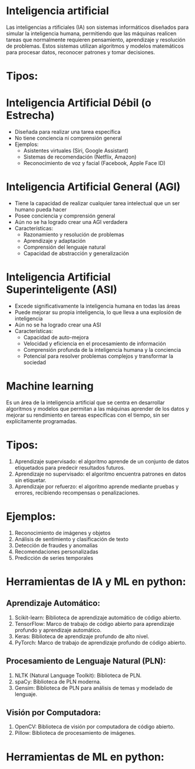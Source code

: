 # Inteligencia artificial 	
Las inteligencias a rtificiales (IA) son sistemas informáticos diseñados para simular la inteligencia humana, permitiendo que las máquinas realicen tareas que normalmente requieren pensamiento, aprendizaje y resolución de problemas. Estos sistemas utilizan algoritmos y modelos matemáticos para procesar datos, reconocer patrones y tomar decisiones.
# Tipos:

# Inteligencia Artificial Débil (o Estrecha)

- Diseñada para realizar una tarea específica
- No tiene conciencia ni comprensión general
- Ejemplos:
    - Asistentes virtuales (Siri, Google Assistant)
    - Sistemas de recomendación (Netflix, Amazon)
    - Reconocimiento de voz y facial (Facebook, Apple Face ID)

# Inteligencia Artificial General (AGI)

- Tiene la capacidad de realizar cualquier tarea intelectual que un ser humano pueda hacer
- Posee conciencia y comprensión general
- Aún no se ha logrado crear una AGI verdadera
- Características:
    - Razonamiento y resolución de problemas
    - Aprendizaje y adaptación
    - Comprensión del lenguaje natural
    - Capacidad de abstracción y generalización

 # Inteligencia Artificial Superinteligente (ASI)

 - Excede significativamente la inteligencia humana en todas las áreas
- Puede mejorar su propia inteligencia, lo que lleva a una explosión de inteligencia
- Aún no se ha logrado crear una ASI
- Características:
    - Capacidad de auto-mejora
    - Velocidad y eficiencia en el procesamiento de información
    - Comprensión profunda de la inteligencia humana y la conciencia
    - Potencial para resolver problemas complejos y transformar la sociedad
 
 # Machine learning

 Es un área de la inteligencia artificial que se centra en desarrollar algoritmos y modelos que permitan a las máquinas aprender de los datos y mejorar su rendimiento en tareas específicas con el tiempo, sin ser explícitamente programadas.

 # Tipos:
 
 1. Aprendizaje supervisado: el algoritmo aprende de un conjunto de datos etiquetados para predecir resultados futuros.
2. Aprendizaje no supervisado: el algoritmo encuentra patrones en datos sin etiquetar.
3. Aprendizaje por refuerzo: el algoritmo aprende mediante pruebas y errores, recibiendo recompensas o penalizaciones.

 # Ejemplos:

 1. Reconocimiento de imágenes y objetos
2. Análisis de sentimiento y clasificación de texto
3. Detección de fraudes y anomalías
4. Recomendaciones personalizadas
5. Predicción de series temporales


 # Herramientas de IA y ML en python:

  ## Aprendizaje Automático:
  1. Scikit-learn: Biblioteca de aprendizaje automático de código abierto.
2. TensorFlow: Marco de trabajo de código abierto para aprendizaje profundo y aprendizaje automático.
3. Keras: Biblioteca de aprendizaje profundo de alto nivel.
4. PyTorch: Marco de trabajo de aprendizaje profundo de código abierto.

## Procesamiento de Lenguaje Natural (PLN):
1. NLTK (Natural Language Toolkit): Biblioteca de PLN.
2. spaCy: Biblioteca de PLN moderna.
3. Gensim: Biblioteca de PLN para análisis de temas y modelado de lenguaje.

## Visión por Computadora:
1. OpenCV: Biblioteca de visión por computadora de código abierto.
2. Pillow: Biblioteca de procesamiento de imágenes.

# Herramientas de ML en python:
